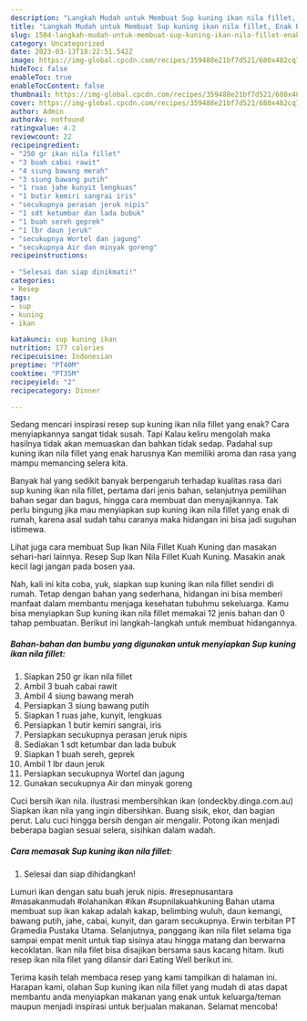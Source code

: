 ```yaml
---
description: "Langkah Mudah untuk Membuat Sup kuning ikan nila fillet, Enak Banget"
title: "Langkah Mudah untuk Membuat Sup kuning ikan nila fillet, Enak Banget"
slug: 1504-langkah-mudah-untuk-membuat-sup-kuning-ikan-nila-fillet-enak-banget
category: Uncategorized
date: 2023-03-13T18:22:51.542Z
image: https://img-global.cpcdn.com/recipes/359488e21bf7d521/680x482cq70/sup-kuning-ikan-nila-fillet-foto-resep-utama.jpg
hideToc: false
enableToc: true
enableTocContent: false
thumbnail: https://img-global.cpcdn.com/recipes/359488e21bf7d521/680x482cq70/sup-kuning-ikan-nila-fillet-foto-resep-utama.jpg
cover: https://img-global.cpcdn.com/recipes/359488e21bf7d521/680x482cq70/sup-kuning-ikan-nila-fillet-foto-resep-utama.jpg
author: Admin
authorAv: notfound
ratingvalue: 4.2
reviewcount: 22
recipeingredient:
- "250 gr ikan nila fillet"
- "3 buah cabai rawit"
- "4 siung bawang merah"
- "3 siung bawang putih"
- "1 ruas jahe kunyit lengkuas"
- "1 butir kemiri sangrai iris"
- "secukupnya perasan jeruk nipis"
- "1 sdt ketumbar dan lada bubuk"
- "1 buah sereh geprek"
- "1 lbr daun jeruk"
- "secukupnya Wortel dan jagung"
- "secukupnya Air dan minyak goreng"
recipeinstructions:

- "Selesai dan siap dinikmati!"
categories:
- Resep
tags:
- sup
- kuning
- ikan

katakunci: sup kuning ikan 
nutrition: 177 calories
recipecuisine: Indonesian
preptime: "PT40M"
cooktime: "PT35M"
recipeyield: "2"
recipecategory: Dinner

---
```



Sedang mencari inspirasi resep sup kuning ikan nila fillet yang enak? Cara menyiapkannya sangat tidak susah. Tapi Kalau keliru mengolah maka hasilnya tidak akan memuaskan dan bahkan tidak sedap. Padahal sup kuning ikan nila fillet yang enak harusnya Kan memiliki aroma dan rasa yang mampu memancing selera kita.


Banyak hal yang sedikit banyak berpengaruh terhadap kualitas rasa dari sup kuning ikan nila fillet, pertama dari jenis bahan, selanjutnya pemilihan bahan segar dan bagus, hingga cara membuat dan menyajikannya. Tak perlu bingung jika mau menyiapkan sup kuning ikan nila fillet yang enak di rumah, karena asal sudah tahu caranya maka hidangan ini bisa jadi suguhan istimewa.

Lihat juga cara membuat Sup Ikan Nila Fillet Kuah Kuning dan masakan sehari-hari lainnya. Resep Sup Ikan Nila Fillet Kuah Kuning. Masakin anak kecil lagi jangan pada bosen yaa.


Nah, kali ini kita coba, yuk, siapkan sup kuning ikan nila fillet sendiri di rumah. Tetap dengan bahan yang sederhana, hidangan ini bisa memberi manfaat dalam membantu menjaga kesehatan tubuhmu sekeluarga. Kamu bisa menyiapkan Sup kuning ikan nila fillet memakai 12 jenis bahan dan 0 tahap pembuatan. Berikut ini langkah-langkah untuk membuat hidangannya.

<!--inarticleads1-->

##### Bahan-bahan dan bumbu yang digunakan untuk menyiapkan Sup kuning ikan nila fillet:

1. Siapkan 250 gr ikan nila fillet
1. Ambil 3 buah cabai rawit
1. Ambil 4 siung bawang merah
1. Persiapkan 3 siung bawang putih
1. Siapkan 1 ruas jahe, kunyit, lengkuas
1. Persiapkan 1 butir kemiri sangrai, iris
1. Persiapkan secukupnya perasan jeruk nipis
1. Sediakan 1 sdt ketumbar dan lada bubuk
1. Siapkan 1 buah sereh, geprek
1. Ambil 1 lbr daun jeruk
1. Persiapkan secukupnya Wortel dan jagung
1. Gunakan secukupnya Air dan minyak goreng


Cuci bersih ikan nila. ilustrasi membersihkan ikan (ondeckby.dinga.com.au) Siapkan ikan nila yang ingin dibersihkan. Buang sisik, ekor, dan bagian perut. Lalu cuci hingga bersih dengan air mengalir. Potong ikan menjadi beberapa bagian sesuai selera, sisihkan dalam wadah. 

<!--inarticleads2-->

##### Cara memasak Sup kuning ikan nila fillet:


1. Selesai dan siap dihidangkan!

Lumuri ikan dengan satu buah jeruk nipis. #resepnusantara #masakanmudah #olahanikan #ikan #supnilakuahkuning Bahan utama membuat sup ikan kakap adalah kakap, belimbing wuluh, daun kemangi, bawang putih, jahe, cabai, kunyit, dan garam secukupnya. Erwin terbitan PT Gramedia Pustaka Utama. Selanjutnya, panggang ikan nila filet selama tiga sampai empat menit untuk tiap sisinya atau hingga matang dan berwarna kecoklatan. Ikan nila filet bisa disajikan bersama saus kacang hitam. Ikuti resep ikan nila filet yang dilansir dari Eating Well berikut ini. 

Terima kasih telah membaca resep yang kami tampilkan di halaman ini. Harapan kami, olahan Sup kuning ikan nila fillet yang mudah di atas dapat membantu anda menyiapkan makanan yang enak untuk keluarga/teman maupun menjadi inspirasi untuk berjualan makanan. Selamat mencoba!
